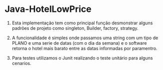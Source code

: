 # Java-HotelLowPrice

1. Esta implementação tem como principal função desmonstrar alguns padrões de projeto como singleton, Builder, factory, strategy.

2. A funcionalidade é simples onde passamos uma string com um tipo de PLANO e uma serie de datas (com o dia da semana) e o software retorna o hotel mais barato entre as datas informadas por paramentro.

3. Para testes utilizamos o Junit realizando o teste unitário para alguns cenarios.
